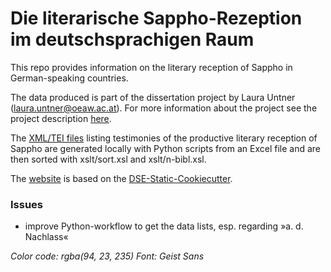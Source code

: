 # Die literarische Sappho-Rezeption im deutschsprachigen Raum

This repo provides information on the literary reception of Sappho in German-speaking countries. 

The data produced is part of the dissertation project by Laura Untner ([laura.untner@oeaw.ac.at](mailto:laura.untner@oeaw.ac.at)). For more information about the project see the project description [here](https://laurauntner/github.io/sappho-digital/about.html).

The [XML/TEI files](https://laurauntner/github.io/sappho-digital/data/lists) listing testimonies of the productive literary reception of Sappho are generated locally with Python scripts from an Excel file and are then sorted with xslt/sort.xsl and xslt/n-bibl.xsl.

The [website](https://laurauntner/github.io/sappho-digital) is based on the [DSE-Static-Cookiecutter](https://github.com/acdh-oeaw/dse-static-cookiecutter).

### Issues
- improve Python-workflow to get the data lists, esp. regarding »a. d. Nachlass«

*Color code: rgba(94, 23, 235)*
*Font: Geist Sans*
